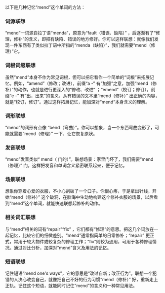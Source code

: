 以下是几种记忆“mend”这个单词的方法：

### 词源联想
“mend”一词源自拉丁语“menda”，原意为“fault（错误、缺陷）” ，后逐渐有了“修理，修补”的含义，即把有缺陷、错误的地方修好。你可以这样联想：就像我们发现一件东西有了类似拉丁语中所指的“menda（缺陷）”，我们就需要“mend（修理）”它。 

### 词根词缀联想
虽然“mend”本身不作为常见词根，但可以把它看作一个简单的“词根”来拓展记忆。例如，“amend”（修改；改进），前缀“a -” 有“加强”之意，加强“mend（修补）”的动作，也就是进行更深入的“修改、改进” ；“emend”（校订；修订），前缀“e -” 有“出，出来”的含义，从有错误的文本里“mend（修补）” 出正确的内容，就是“校订，修订”。通过这样拓展记忆，能加深对“mend”本身含义的理解。

### 词形联想
“mend”的词形有点像 “bend（弯曲）”。你可以想象，当一个东西弯曲变形了，可能就需要“mend（修理）” 一下，让它恢复原状。 

### 发音联想
“mend”发音类似“ mend（ 门的）”。联想场景：家里门坏了，我们需要“mend（修理）” 门，这样把发音和单词含义紧密联系起来，便于记忆。 

### 场景联想
想象你穿着心爱的衣服，不小心刮破了一个口子。你很心疼，于是拿出针线，开始“mend（修补）” 这个破洞，在脑海中生动地构建这个修补衣服的场景，以后看到“mend”这个单词，就能快速联想起修补的动作。 

### 相关词汇联想
与“mend”相关的词有“repair”“fix” ，它们都有“修理”的意思。把这几个词放在一起记忆，比较它们的细微差别。“mend”通常指简单的日常修补；“repair” 更正式，常用于较大物件或较复杂的修理工作；“fix”则较为通用，可用于各种修理情况。通过对比分析，加深对“mend”含义及用法的记忆。 

### 短语联想
记住短语“mend one's ways”，它的意思是“改过自新；改正行为”。联想一个犯错的人决心改变自己，就像把自己不好的行为习惯“mend（修补）” 好，重新走上正轨。记住这个短语，就能同时记住“mend”的含义和一种常见用法。 
